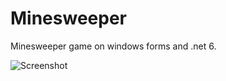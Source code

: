 # Minesweeper
Minesweeper game on windows forms and .net 6.

![Screenshot](https://user-images.githubusercontent.com/35457115/185799981-cda7e9e8-094f-42b8-8dd7-8f107444c136.png)
